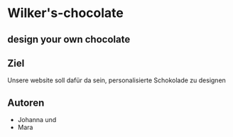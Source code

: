 # Wilker's-chocolate
## design your own chocolate
## Ziel
Unsere website soll dafür da sein, personalisierte Schokolade zu designen

## Autoren
  * Johanna und
  * Mara
